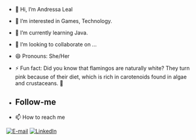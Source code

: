 - 👋 Hi, I’m Andressa Leal
- 👀 I’m interested in Games, Technology.
- 🌱 I’m currently learning Java.
- 💞️ I’m looking to collaborate on ...
- 😄 Pronouns: She/Her
- ⚡ Fun fact: Did you know that flamingos are naturally white? They turn pink because of their diet, which is rich in carotenoids found in algae and crustaceans. 🦩

- <h2> Follow-me </h2>
- 📫 How to reach me
  
[![E-mail](https://img.shields.io/badge/Gmail-D14836?style=for-the-badge&logo=gmail&logoColor=white)](mailto:plealcontato@gmail.com)
[![LinkedIn](https://img.shields.io/badge/LinkedIn-0077B5?style=for-the-badge&logo=linkedin&logoColor=white)](https://www.linkedin.com/in/btwdeej/)

